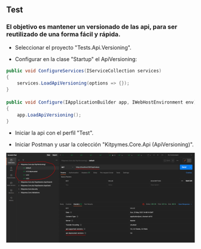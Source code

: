 ﻿## Test

### El objetivo es mantener un versionado de las api, para ser reutilizado de una forma fácil y rápida.

* Seleccionar el proyecto "Tests.Api.Versioning".

* Configurar en la clase "Startup" el ApiVersioning:

```cs
public void ConfigureServices(IServiceCollection services)
{
	services.LoadApiVersioning(options => {});
}

public void Configure(IApplicationBuilder app, IWebHostEnvironment env)
{
	app.LoadApiVersioning();
}
```

* Iniciar la api con el perfil "Test".

* Iniciar Postman y usar la colección "Kitpymes.Core.Api (ApiVersioning)".

![Test](img/postman_result.png)